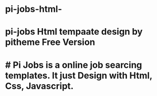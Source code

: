 # pi-jobs-html-
<h1>pi-jobs Html tempaate design by pitheme Free Version<h1>
# Pi Jobs is a online job searcing templates. It just Design with Html,
  Css, Javascript.


